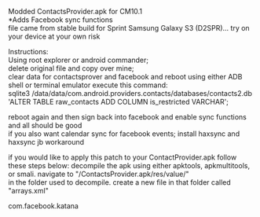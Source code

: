 Modded ContactsProvider.apk for CM10.1  
*Adds Facebook sync functions   
file came from stable build for Sprint Samsung Galaxy S3 (D2SPR)... try on your device at your own risk

Instructions:   
Using root explorer or android commander;   
delete original file and copy over mine;    
clear data for contactsprover and facebook and reboot
using either ADB shell or terminal emulator execute this command:   
sqlite3 /data/data/com.android.providers.contacts/databases/contacts2.db 'ALTER TABLE raw_contacts ADD COLUMN is_restricted VARCHAR';       

    
reboot again and then sign back into facebook and enable sync functions and all should be good    
if you also want calendar sync for facebook events; install haxsync and haxsync jb workaround       


if you would like to apply this patch to your ContactProvider.apk follow these steps below: 
decompile the apk using either apktools, apkmultitools, or smali. navigate to "/ContactsProvider.apk/res/value/"    
in the folder used to decompile. create a new file in that folder called  "arrays.xml"      


<?xml version="1.0" encoding="UTF-8"?>
<resources>
    <string-array name="unrestricted_packages">
        <item>com.facebook.katana</item>
    </string-array>
</resources>
